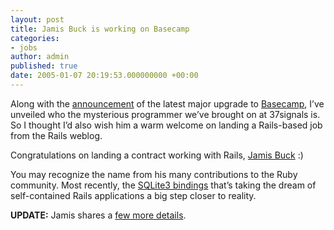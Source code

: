 ```yaml
---
layout: post
title: Jamis Buck is working on Basecamp
categories:
- jobs
author: admin
published: true
date: 2005-01-07 20:19:53.000000000 +00:00
---
```

<p>Along with the <a href="http://www.loudthinking.com/arc/000386.html">announcement</a> of the latest major upgrade to <a href="http://www.basecamphq.com">Basecamp</a>, I&#8217;ve unveiled who the mysterious programmer we&#8217;ve brought on at 37signals is. So I thought I&#8217;d also wish him a warm welcome on landing a Rails-based job from the Rails weblog.</p>
<p>Congratulations on landing a contract working with Rails, <a href="http://jamis.jamisbuck.org/">Jamis Buck</a> :)</p>
<p>You may recognize the name from his many contributions to the Ruby community. Most recently, the <a href="http://groups-beta.google.com/group/comp.lang.ruby/messages/a2b430cc4e29ebd6?thread_id=3ce6d81f49206cf1&mode=thread&noheader=1&q=comp.lang.ruby+sqlite3+jamis#doc_a2b430cc4e29ebd6">SQLite3 bindings</a> that&#8217;s taking the dream of self-contained Rails applications a big step closer to reality.</p>
<p><strong><span class="caps">UPDATE</span>:</strong> Jamis shares a <a href="http://www.jamisbuck.org/jamis/blog.cgi/programming/The%20Cat's%20Out%20of%20the%20Bag_20050107085036.tx">few more details</a>.</p>